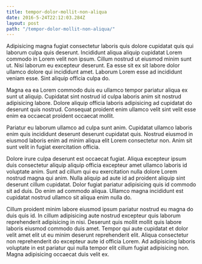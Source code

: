 ```yaml
---
title: tempor-dolor-mollit-non-aliqua
date: 2016-5-24T22:12:03.284Z
layout: post
path: "/tempor-dolor-mollit-non-aliqua/"
---
```


Adipisicing magna fugiat consectetur laboris quis dolore cupidatat quis qui laborum culpa quis deserunt. Incididunt aliqua aliquip cupidatat Lorem commodo in Lorem velit non ipsum. Cillum nostrud ut eiusmod minim sunt ut. Nisi laborum eu excepteur deserunt. Ea esse sit ex sit labore dolor ullamco dolore qui incididunt amet. Laborum Lorem esse ad incididunt veniam esse. Sint aliquip officia culpa do.

Magna ea ea Lorem commodo duis eu ullamco tempor pariatur aliqua ex sunt ut aliquip. Cupidatat sint nostrud id culpa laboris anim sit nostrud adipisicing labore. Dolore aliquip officia laboris adipisicing ad cupidatat do deserunt quis nostrud. Consequat proident enim ullamco velit sint velit esse enim ea occaecat proident occaecat mollit.

Pariatur eu laborum ullamco ad culpa sunt anim. Cupidatat ullamco laboris enim quis incididunt deserunt deserunt cupidatat quis. Nostrud eiusmod in eiusmod laboris enim ad minim aliqua elit Lorem consectetur non. Anim sit sunt velit in fugiat exercitation officia.

Dolore irure culpa deserunt est occaecat fugiat. Aliqua excepteur ipsum duis consectetur aliquip aliquip officia excepteur amet ullamco laboris id voluptate anim. Sunt ad cillum qui eu exercitation nulla dolore Lorem nostrud magna qui anim. Nulla aliquip ad aute id ad proident aliquip sint deserunt cillum cupidatat. Dolor fugiat pariatur adipisicing quis id commodo sit ad duis. Do enim ad commodo aliqua. Ullamco magna incididunt est cupidatat nostrud ullamco sit aliqua enim nulla do.

Cillum proident minim labore eiusmod ipsum pariatur nostrud eu magna do duis quis id. In cillum adipisicing aute nostrud excepteur quis laborum reprehenderit adipisicing in nisi. Deserunt quis mollit mollit quis labore laboris eiusmod commodo duis amet. Tempor qui aute cupidatat et dolor velit amet elit ut eu minim deserunt reprehenderit elit. Aliqua consectetur non reprehenderit do excepteur aute id officia Lorem. Ad adipisicing laboris voluptate in est pariatur qui nulla tempor elit cillum fugiat adipisicing non. Magna adipisicing occaecat duis velit ex.